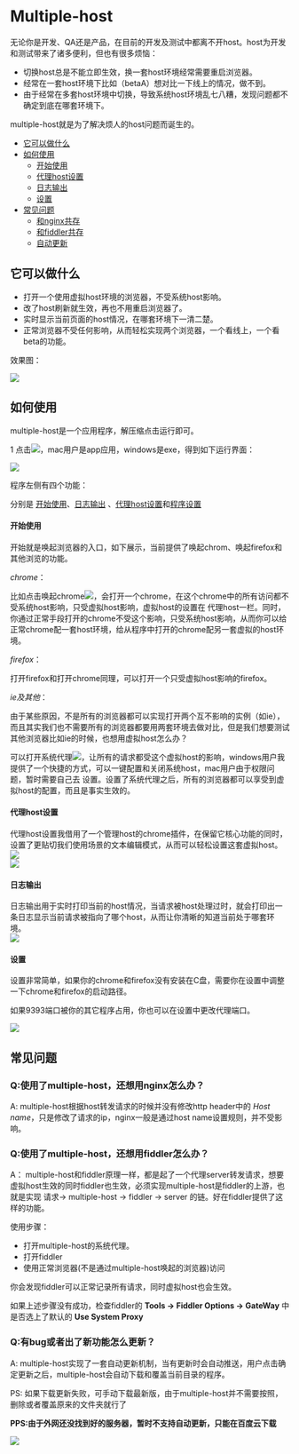 
# Multiple-host

无论你是开发、QA还是产品，在目前的开发及测试中都离不开host。host为开发和测试带来了诸多便利，但也有很多烦恼：

+ 切换host总是不能立即生效，换一套host环境经常需要重启浏览器。
+ 经常在一套host环境下比如（betaA）想对比一下线上的情况，做不到。
+ 由于经常在多套host环境中切换，导致系统host环境乱七八糟，发现问题都不确定到底在哪套环境下。

multiple-host就是为了解决烦人的host问题而诞生的。


+ [它可以做什么](#doWhat)    
+ [如何使用](#how)    
	- [开始使用](#startUse)    
	- [代理host设置](#proxySetting)    
	- [日志输出](#log)    
	- [设置](#settings)   
+ [常见问题](#questions)
	- [和nginx共存](#nginx)
	- [和fiddler共存](#fiddler)
	- [自动更新](#update)


## <a name="doWhat" id="doWhat"></a>它可以做什么 

+ 打开一个使用虚拟host环境的浏览器，不受系统host影响。
+ 改了host刷新就生效，再也不用重启浏览器了。
+ 实时显示当前页面的host情况，在哪套环境下一清二楚。
+ 正常浏览器不受任何影响，从而轻松实现两个浏览器，一个看线上，一个看beta的功能。

效果图：

![](http://raw.githubusercontent.com/liyangready/multiple-host/master/wiki/resource/1.png)

## <a id="how">如何使用</a>

multiple-host是一个应用程序，解压缩点击运行即可。

1 点击![](//raw.githubusercontent.com/liyangready/multiple-host/raw/master/wiki/resource/3.png)，mac用户是app应用，windows是exe，得到如下运行界面：

![](//raw.githubusercontent.com/liyangready/multiple-host/raw/master/wiki/resource/2.png)

程序左侧有四个功能：

分别是 [开始使用](#startUse)、[日志输出](#log) 、[代理host设置](#proxySetting)和[程序设置](#settings)

#### <a name="startUse"></a>开始使用

开始就是唤起浏览器的入口，如下展示，当前提供了唤起chrom、唤起firefox和其他浏览的功能。

*chrome*：

比如点击唤起chrome![](//raw.githubusercontent.com/liyangready/multiple-host/raw/master/wiki/resource/5.png)，会打开一个chrome，在这个chrome中的所有访问都不受系统host影响，只受虚拟host影响，虚拟host的设置在 代理host一栏。同时，你通过正常手段打开的chrome不受这个影响，只受系统host影响，从而你可以给正常chrome配一套host环境，给从程序中打开的chrome配另一套虚拟的host环境。

*firefox*：

打开firefox和打开chrome同理，可以打开一个只受虚拟host影响的firefox。

*ie及其他*：

由于某些原因，不是所有的浏览器都可以实现打开两个互不影响的实例（如ie），而且其实我们也不需要所有的浏览器都要用两套环境去做对比，但是我们想要测试其他浏览器比如ie的时候，也想用虚拟host怎么办？

可以打开系统代理![](//raw.githubusercontent.com/liyangready/multiple-host/raw/master/wiki/resource/4.png)，让所有的请求都受这个虚拟host的影响，windows用户我提供了一个快捷的方式，可以一键配置和关闭系统host，mac用户由于权限问题，暂时需要自己去 设置。设置了系统代理之后，所有的浏览器都可以享受到虚拟host的配置，而且是事实生效的。

#### <a name="proxySetting"></a>代理host设置
代理host设置我借用了一个管理host的chrome插件，在保留它核心功能的同时，设置了更贴切我们使用场景的文本编辑模式，从而可以轻松设置这套虚拟host。  
![](//raw.githubusercontent.com/liyangready/multiple-host/raw/master/wiki/resource/7.png)  
![](//raw.githubusercontent.com/liyangready/multiple-host/raw/master/wiki/resource/6.png)

#### <a name="log"></a>日志输出
日志输出用于实时打印当前的host情况，当请求被host处理过时，就会打印出一条日志显示当前请求被指向了哪个host，从而让你清晰的知道当前处于哪套环境。   
![](//raw.githubusercontent.com/liyangready/multiple-host/raw/master/wiki/resource/8.png)

#### <a name="settings"></a>设置
设置非常简单，如果你的chrome和firefox没有安装在C盘，需要你在设置中调整一下chrome和firefox的启动路径。

如果9393端口被你的其它程序占用，你也可以在设置中更改代理端口。

![](//raw.githubusercontent.com/liyangready/multiple-host/raw/master/wiki/resource/9.png)

## <a name="questions"></a>常见问题

### <a name="nginx"></a>Q:使用了multiple-host，还想用nginx怎么办？
A: multiple-host根据host转发请求的时候并没有修改http header中的 *Host name*，只是修改了请求的ip，nginx一般是通过host name设置规则，并不受影响。

### <a name="fiddler"></a>Q:使用了multiple-host，还想用fiddler怎么办？
A： multiple-host和fiddler原理一样，都是起了一个代理server转发请求，想要虚拟host生效的同时fiddler也生效，必须实现multiple-host是fiddler的上游，也就是实现 请求-> multiple-host -> fiddler -> server 的链。好在fiddler提供了这样的功能。

使用步骤： 

+ 打开multiple-host的系统代理。
+ 打开fiddler
+ 使用正常浏览器(不是通过multiple-host唤起的浏览器)访问

你会发现fiddler可以正常记录所有请求，同时虚拟host也会生效。

如果上述步骤没有成功，检查fiddler的 **Tools -> Fiddler Options -> GateWay** 中是否选上了默认的 **Use System Proxy**

### <a name="update"></a>Q:有bug或者出了新功能怎么更新？
A: multiple-host实现了一套自动更新机制，当有更新时会自动推送，用户点击确定更新之后，multiple-host会自动下载和覆盖当前目录的程序。

PS: 如果下载更新失败，可手动下载最新版，由于multiple-host并不需要按照，删除或者覆盖原来的文件夹就行了

**PPS:由于外网还没找到好的服务器，暂时不支持自动更新，只能在百度云下载**

![](//raw.githubusercontent.com/liyangready/multiple-host/raw/master/wiki/resource/10.png)
